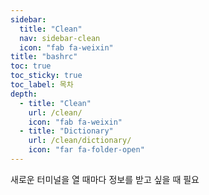 ```yaml
---
sidebar:
  title: "Clean"
  nav: sidebar-clean
  icon: "fab fa-weixin"
title: "bashrc"
toc: true
toc_sticky: true
toc_label: 목차
depth: 
  - title: "Clean"
    url: /clean/
    icon: "fab fa-weixin"
  - title: "Dictionary"
    url: /clean/dictionary/
    icon: "far fa-folder-open"
---
```

새로운 터미널을 열 때마다 정보를 받고 싶을 때 필요
